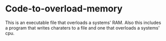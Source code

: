 # Code-to-overload-memory
This is an executable file that overloads a systems' RAM.
Also this includes a program that writes charaters to a file and one that overloads a systems' cpu.
